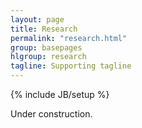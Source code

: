 ```yaml
---
layout: page
title: Research
permalink: "research.html"
group: basepages
hlgroup: research
tagline: Supporting tagline
---
```

{% include JB/setup %}

Under construction.
